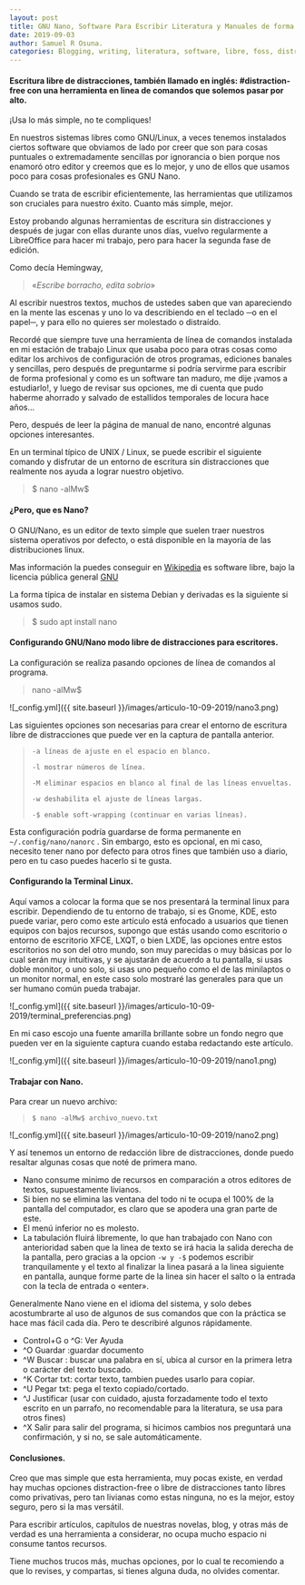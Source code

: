 ```yaml
---
layout: post
title: GNU Nano, Software Para Escribir Literatura y Manuales de forma Profesional Y Sin Distracciones en Linux.
date: 2019-09-03
author: Samuel R Osuna.
categories: Blogging, writing, literatura, software, libre, foss, distraction-free, nano, gnu
---
```

#### Escritura libre de distracciones, también llamado en inglés: #distraction-free con una herramienta en linea de comandos que solemos pasar por alto.

¡Usa lo más simple, no te compliques!

En nuestros sistemas libres como GNU/Linux, a veces tenemos instalados ciertos software que obviamos de lado por creer que son para cosas puntuales o extremadamente sencillas por ignorancia o bien porque nos enamoró otro editor y creemos que es lo mejor, y uno de ellos que usamos poco para cosas profesionales es GNU Nano.

Cuando se trata de escribir eficientemente, las herramientas que utilizamos son cruciales para nuestro éxito. Cuanto más simple, mejor.

Estoy probando algunas herramientas de escritura sin distracciones y después de jugar con ellas durante unos días, vuelvo regularmente a LibreOffice para hacer mi trabajo, pero para hacer la segunda fase de edición.

Como decía Hemingway,
> «*Escribe borracho, edita sobrio*»

Al escribir nuestros textos, muchos de ustedes saben que van apareciendo en la mente las escenas y uno  lo va describiendo en el teclado ─o en el papel─, y para ello no quieres ser molestado o distraído.

Recordé que siempre tuve una herramienta de línea de comandos instalada en mi estación de trabajo Linux que usaba poco para otras cosas como editar los archivos de configuración de otros programas, ediciones banales y sencillas, pero después de preguntarme si podría servirme para escribir de forma profesional y como es un software tan maduro, me dije ¡vamos a estudiarlo!, y luego de revisar sus opciones, me di cuenta que pudo haberme ahorrado y salvado de estallidos temporales de locura hace años...

Pero, después de leer la página de manual de nano, encontré algunas opciones interesantes.

En un terminal típico de UNIX / Linux, se puede escribir el siguiente comando y disfrutar de un entorno de escritura sin distracciones que realmente nos ayuda a lograr nuestro objetivo.

> $ nano -alMw$

#### ¿Pero, que es Nano?
O GNU/Nano, es un editor de texto simple que suelen traer nuestros sistema operativos por defecto, o está disponible en la mayoría de las distribuciones linux.

Mas información la puedes conseguir en [Wikipedia](https://es.wikipedia.org/wiki/GNU_Nano) es software libre, bajo la licencia pública general [GNU](https://es.wikipedia.org/wiki/Licencia_p%C3%BAblica_general_de_GNU)

La forma típica de instalar en sistema Debian y derivadas es la siguiente si usamos sudo.

> $ sudo apt install nano

#### Configurando GNU/Nano modo libre de distracciones para escritores.
La configuración se realiza pasando opciones de línea de comandos al programa.

> nano       -alMw$

 ![_config.yml]({{ site.baseurl }}/images/articulo-10-09-2019/nano3.png)


Las siguientes opciones son necesarias para crear el entorno de escritura libre de distracciones que puede ver en la captura de pantalla anterior.

>`-a líneas de ajuste en el espacio en blanco.`
>
> `-l mostrar números de línea.`
>
> `-M eliminar espacios en blanco al final de las líneas envueltas.`
>
> `-w deshabilita el ajuste de líneas largas.`
>
> `-$ enable soft-wrapping (continuar en varias líneas).`

Esta configuración podría guardarse de forma permanente en `~/.config/nano/nanorc` . Sin embargo, esto es opcional, en mi caso, necesito tener nano por defecto para otros fines que también uso a diario, pero en tu caso puedes hacerlo si te gusta.

#### Configurando la Terminal Linux.

Aquí vamos a colocar la forma que se nos presentará la terminal linux para escribir.
Dependiendo de tu entorno de trabajo, si es Gnome, KDE, esto puede variar, pero como este artículo está enfocado a usuarios que tienen equipos con bajos recursos, supongo que estás usando como escritorio o entorno de escritorio XFCE, LXQT, o bien LXDE, las opciones entre estos escritorios no son del otro mundo, son muy parecidas o muy básicas por lo cual serán muy intuitivas, y se ajustarán de acuerdo a tu pantalla, si usas doble monitor, o uno solo, si usas uno pequeño como el de las minilaptos o un monitor normal, en este caso solo mostraré las generales para que un ser humano común pueda trabajar.

 ![_config.yml]({{ site.baseurl }}/images/articulo-10-09-2019/terminal_preferencias.png)

 En mi caso escojo una fuente amarilla brillante sobre un fondo negro que pueden ver en la siguiente captura cuando estaba redactando este artículo.

  ![_config.yml]({{ site.baseurl }}/images/articulo-10-09-2019/nano1.png)

#### Trabajar con Nano.

Para crear un nuevo archivo:

> `$ nano -alMw$ archivo_nuevo.txt`

  ![_config.yml]({{ site.baseurl }}/images/articulo-10-09-2019/nano2.png)

Y así tenemos un entorno de redacción libre de distracciones, donde puedo resaltar algunas cosas que noté de primera mano.


* Nano consume minimo de recursos en comparación a otros editores de textos, supuestamente livianos.
* Si bien no se elimina las ventana del todo ni te ocupa el 100% de la pantalla del computador,  es claro que se apodera una gran parte de este.
* El menú inferior no es molesto.
* La tabulación fluirá libremente, lo que han trabajado con Nano con anterioridad saben que la linea de texto se irá hacia la salida derecha de la pantalla, pero gracias a la opcion `-w y -$` podemos escribir tranquilamente y el texto al finalizar la linea pasará a la linea siguiente en pantalla, aunque forme parte de la linea sin hacer el salto o la entrada con la tecla de entrada o «enter».

Generalmente Nano viene en el idioma del sistema, y solo debes acostumbrarte al uso de algunos de sus comandos que con la práctica se hace mas fácil cada día. Pero te describiré algunos rápidamente.

* Control+G o ^G: Ver Ayuda
* ^O Guardar :guardar documento
* ^W Buscar : buscar una palabra en sí, ubica al cursor en la primera letra o carácter del texto buscado.
* ^K Cortar txt: cortar texto, tambien puedes usarlo para copiar.
* ^U Pegar txt: pega el texto copiado/cortado.
* ^J Justificar (usar con cuidado, ajusta forzadamente todo el texto escrito en un parrafo, no recomendable para la literatura, se usa para otros fines)
* ^X Salir para salir del programa, si hicimos cambios nos preguntará una confirmación, y si no, se sale automáticamente.

#### Conclusiones.

 Creo que mas simple que esta herramienta, muy pocas existe, en verdad hay muchas opciones distraction-free o libre de distracciones tanto libres como privativas, pero tan livianas como estas ninguna, no es la mejor, estoy seguro, pero si la mas versátil.

 Para escribir artículos, capítulos de nuestras novelas, blog, y otras más de verdad es una herramienta a considerar, no ocupa mucho espacio ni consume tantos recursos.

 Tiene muchos trucos más, muchas opciones, por lo cual te recomiendo a que lo revises, y compartas, si tienes alguna duda, no olvides comentar.
